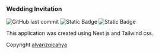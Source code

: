 ### Wedding Invitation

![GitHub last commit](https://img.shields.io/github/last-commit/rizalcamo2/rizalcamo2.github.io)
![Static Badge](https://img.shields.io/badge/Next.js-15.1.7-black)
![Static Badge](https://img.shields.io/badge/Tailwind_CSS-3.4.1-blue)


This application was created using Next js and Tailwind css.

Copyright [alvarizqicahya](alvarizqi.my.id)
